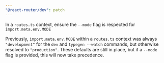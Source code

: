 ```yaml
---
"@react-router/dev": patch
---
```


In a `routes.ts` context, ensure the `--mode` flag is respected for `import.meta.env.MODE`

Previously, `import.meta.env.MODE` within a `routes.ts` context was always `"development"` for the `dev` and `typegen --watch` commands, but otherwise resolved to `"production"`. These defaults are still in place, but if a `--mode` flag is provided, this will now take precedence.
